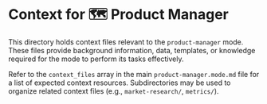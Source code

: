 # Context for 🗺️ Product Manager

This directory holds context files relevant to the `product-manager` mode. These files provide background information, data, templates, or knowledge required for the mode to perform its tasks effectively.

Refer to the `context_files` array in the main `product-manager.mode.md` file for a list of expected context resources. Subdirectories may be used to organize related context files (e.g., `market-research/`, `metrics/`).
